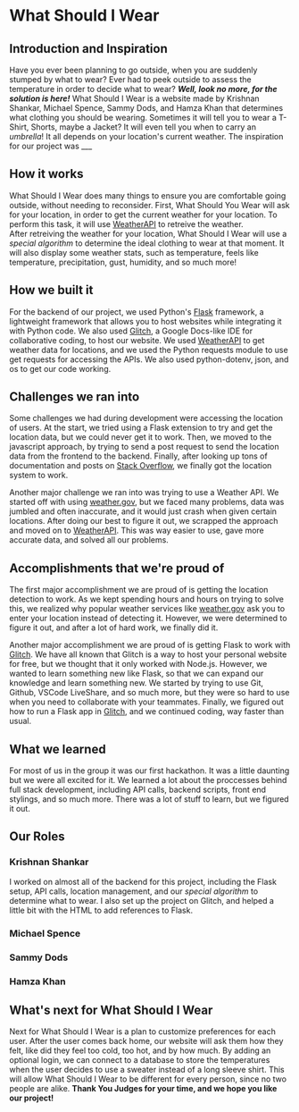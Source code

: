 # What Should I Wear

## Introduction and Inspiration

Have you ever been planning to go outside, when you are suddenly stumped by what to wear? Ever had to peek outside to assess the temperature in order to decide what to wear? **_Well, look no more, for the solution is here!_** What Should I Wear is a website made by Krishnan Shankar, Michael Spence, Sammy Dods, and Hamza Khan that determines what clothing you should be wearing. Sometimes it will tell you to wear a T-Shirt, Shorts, maybe a Jacket? It will even tell you when to carry an _umbrella_! It all depends on your location's current weather. The inspiration for our project was \_\_\_

## How it works

What Should I Wear does many things to ensure you are comfortable going outside, without needing to reconsider. First, What Should You Wear will ask for your location, in order to get the current weather for your location. To perform this task, it will use [WeatherAPI](https://weatherapi.com) to retreive the weather.  
After retreiving the weather for your location, What Should I Wear will use a _special algorithm_ to determine the ideal clothing to wear at that moment. It will also display some weather stats, such as temperature, feels like temperature, precipitation, gust, humidity, and so much more!

## How we built it

For the backend of our project, we used Python's [Flask](https://flask.palletsprojects.com/) framework, a lightweight framework that allows you to host websites while integrating it with Python code. We also used [Glitch](https://glitch.com), a Google Docs-like IDE for collaborative coding, to host our website. We used [WeatherAPI](https://weatherapi.com) to get weather data for locations, and we used the Python requests module to use get requests for accessing the APIs. We also used python-dotenv, json, and os to get our code working.

## Challenges we ran into

Some challenges we had during development were accessing the location of users. At the start, we tried using a Flask extension to try and get the location data, but we could never get it to work. Then, we moved to the javascript approach, by trying to send a post request to send the location data from the frontend to the backend. Finally, after looking up tons of documentation and posts on [Stack Overflow](https://stackoverflow.com), we finally got the location system to work.  
  
Another major challenge we ran into was trying to use a Weather API. We started off with using [weather.gov](https://weather.gov), but we faced many problems, data was jumbled and often inaccurate, and it would just crash when given certain locations. After doing our best to figure it out, we scrapped the approach and moved on to [WeatherAPI](https://weatherapi.com). This was way easier to use, gave more accurate data, and solved all our problems.

## Accomplishments that we're proud of

The first major accomplishment we are proud of is getting the location detection to work. As we kept spending hours and hours on trying to solve this, we realized why popular weather services like [weather.gov](https://weather.gov) ask you to enter your location instead of detecting it. However, we were determined to figure it out, and after a lot of hard work, we finally did it.  
  
Another major accomplishment we are proud of is getting Flask to work with [Glitch](https://glitch.com). We have all known that Glitch is a way to host your personal website for free, but we thought that it only worked with Node.js. However, we wanted to learn something new like Flask, so that we can expand our knowledge and learn something new. We started by trying to use Git, Github, VSCode LiveShare, and so much more, but they were so hard to use when you need to collaborate with your teammates. Finally, we figured out how to run a Flask app in [Glitch](https://glitch.com), and we continued coding, way faster than usual.

## What we learned

For most of us in the group it was our first hackathon. It was a little daunting but we were all excited for it. We learned a lot about the proccesses behind full stack development, including API calls, backend scripts, front end stylings, and so much more. There was a lot of stuff to learn, but we figured it out. 

## Our Roles

### Krishnan Shankar

I worked on almost all of the backend for this project, including the Flask setup, API calls, location management, and our _special algorithm_ to determine what to wear. I also set up the project on Glitch, and helped a little bit with the HTML to add references to Flask.

### Michael Spence

### Sammy Dods

### Hamza Khan

## What's next for What Should I Wear

Next for What Should I Wear is a plan to customize preferences for each user. After the user comes back home, our website will ask them how they felt, like did they feel too cold, too hot, and by how much. By adding an optional login, we can connect to a database to store the temperatures when the user decides to use a sweater instead of a long sleeve shirt. This will allow What Should I Wear to be different for every person, since no two people are alike. **Thank You Judges for your time, and we hope you like our project!**